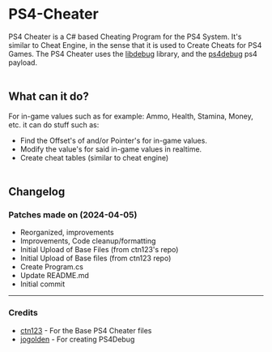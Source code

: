 # PS4-Cheater
PS4 Cheater is a C# based Cheating Program for the PS4 System. It's similar to Cheat Engine, in the sense that it is used to Create Cheats for PS4 Games.
The PS4 Cheater uses the [libdebug](https://github.com/a0zhar/libdebug) library, and the [ps4debug](https://github.com/a0zhar/ps4debug) ps4 payload.
<br><br>


## What can it do?
For in-game values such as for example: Ammo, Health, Stamina, Money, etc. it can do stuff such as: 
- Find the Offset's of and/or Pointer's for in-game values.
- Modify the value's for said in-game values in realtime.
- Create cheat tables (similar to cheat engine)
<br><br>


## Changelog
### Patches made on (2024-04-05)
- Reorganized, improvements
- Improvements, Code cleanup/formatting
- Initial Upload of Base Files (from ctn123's repo)
- Initial Upload of Base files (from ctn123 repo)
- Create Program.cs
- Update README.md
- Initial commit


---
### Credits
- [ctn123](https://github.com/ctn123) - For the Base PS4 Cheater files
- [jogolden](https://github.com/jogolden) - For creating PS4Debug
